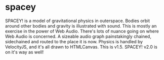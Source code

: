 # spacey
SPACEY! is a model of gravitational physics in outerspace. Bodies orbit around other bodies and gravity is illustrated with sound. This is mostly an
exercise in the power of Web Audio. There's lots of nuance going on where Web Audio is concerned. A sizeable audio graph painstakingly chained, sidechained and 
routed to the place it is now. 
Physics is handled by VelocityJS, and it's all drawn to HTMLCanvas. This is v1.5.
SPACEY! v2.0 is on it's way as well!
